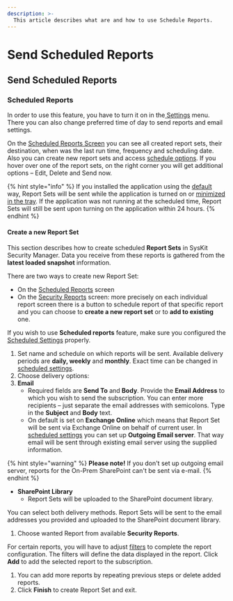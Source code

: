 ```yaml
---
description: >-
  This article describes what are and how to use Schedule Reports.
---
```

# Send Scheduled Reports

## Send Scheduled Reports

### Scheduled Reports

In order to use this feature, you have to turn it on in the[ Settings](../get-to-know-security-manager/settings-screen.md#schedule-options) menu. There you can also change preferred time of day to send reports and email settings.

On the [Scheduled Reports Screen](../get-to-know-security-manager/scheduled-reports-screen.md) you can see all created report sets, their destination, when was the last run time, frequency and scheduling date. Also you can create new report sets and access [schedule options](../get-to-know-security-manager/settings-screen.md#schedule-options). If you hover over one of the report sets, on the right corner you will get additional options – Edit, Delete and Send now.

{% hint style="info" %}
If you installed the application using the [default](../installation/installation-guide.md#installation-steps) way, Report Sets will be sent while the application is turned on or [minimized in the tray](../get-to-know-security-manager/settings-screen.md#general-settings). If the application was not running at the scheduled time, Report Sets will still be sent upon turning on the application within 24 hours.
{% endhint %}

#### Create a new Report Set

This section describes how to create scheduled **Report Sets** in SysKit Security Manager. Data you receive from these reports is gathered from the **latest loaded snapshot** information.

There are two ways to create new Report Set:

* On the [Scheduled Reports](../get-to-know-security-manager/scheduled-reports-screen.md) screen 
* On the [Security Reports](../get-to-know-security-manager/permissions-reports-screen.md) screen: more precisely on each individual report screen there is a button to schedule report of that specific report and you can choose to **create a new report set** or to **add to existing** one.

If you wish to use **Scheduled reports** feature, make sure you configured the [Scheduled Settings](send-scheduled-reports.md#internal/get-to-know-security-manager/settings-screen/#scheduled) properly.

1. Set name and schedule on which reports will be sent. Available delivery periods are **daily, weekly** and **monthly**. Exact time can be changed in[ scheduled settings](../get-to-know-security-manager/settings-screen.md#schedule-options).  
2. Choose delivery options:
3. **Email**
   * Required fields are **Send To** and **Body**. Provide the **Email Address** to which you wish to send the subscription. You can enter more recipients – just separate the email addresses with semicolons. Type in the **Subject** and **Body** text. 
   * On default is set on **Exchange Online** which means that Report Set will be sent via Exchange Online on behalf of current user. In [scheduled settings](../get-to-know-security-manager/settings-screen.md#schedule-options) you can set up **Outgoing Email server**. That way email will be sent through existing email server using the supplied information.

{% hint style="warning" %}
**Please note!** If you don't set up outgoing email server, reports for the On-Prem SharePoint can't be sent via e-mail.
{% endhint %}

* **SharePoint Library** 
  * Report Sets will be uploaded to the SharePoint document library.

You can select both delivery methods. Report Sets will be sent to the email addresses you provided and uploaded to the SharePoint document library.

1. Choose wanted Report from available **Security Reports**. 

For certain reports, you will have to adjust [filters](use-filters-drill-and-column-chooser.md#filters) to complete the report configuration. The filters will define the data displayed in the report. Click **Add** to add the selected report to the subscription.

1. You can add more reports by repeating previous steps or delete added reports.
2. Click **Finish** to create Report Set and exit.

